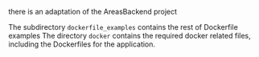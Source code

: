 there is an adaptation of the AreasBackend project

The subdirectory `dockerfile_examples` contains the rest of Dockerfile examples
The directory `docker` contains the required docker related files, including the Dockerfiles for the application.
